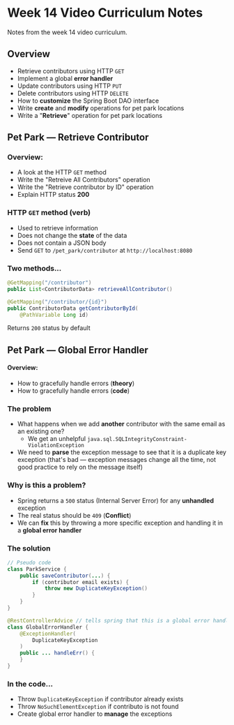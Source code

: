 # Week 14 Video Curriculum Notes

Notes from the week 14 video curriculum.

## Overview

-   Retrieve contributors using HTTP `GET`
-   Implement a global **error handler**
-   Update contributors using HTTP `PUT`
-   Delete contributors using HTTP `DELETE`
-   How to **customize** the Spring Boot DAO interface
-   Write **create** and **modify** operations for pet park locations
-   Write a "**Retrieve**" operation for pet park locations

## Pet Park — Retrieve Contributor

### Overview:

-   A look at the HTTP `GET` method
-   Write the "Retreive All Contributors" operation
-   Write the "Retrieve contributor by ID" operation
-   Explain HTTP status **200**

### HTTP `GET` method (verb)

-   Used to retrieve information
-   Does not change the **state** of the data
-   Does not contain a JSON body
-   Send `GET` to `/pet_park/contributor` at `http://localhost:8080`

### Two methods...

```java
@GetMapping("/contributor")
public List<ContributorData> retrieveAllContributor()

@GetMapping("/contributor/{id}")
public ContributorData getContributorById(
    @PathVariable Long id)
```

Returns `200` status by default

## Pet Park — Global Error Handler

#### Overview:

-   How to gracefully handle errors (**theory**)
-   How to gracefully handle errors (**code**)

### The problem

-   What happens when we add **another** contributor with the same email as an existing one?
    -   We get an unhelpful `java.sql.SQLIntegrityConstraint-ViolationException`
-   We need to **parse** the exception message to see that it is a duplicate key exception (that's bad — exception messages change all the time, not good practice to rely on the message itself)

### Why is this a problem?

-   Spring returns a `500` status (Internal Server Error) for any **unhandled** exception
-   The real status should be `409` (**Conflict**)
-   We can **fix** this by throwing a more specific exception and handling it in a **global error handler**

### The solution

```java
// Pseudo code
class ParkService {
    public saveContributor(...) {
        if (contributor email exists) {
            throw new DuplicateKeyException()
        }
    }
}

@RestControllerAdvice // tells spring that this is a global error handler
class GlobalErrorHandler {
    @ExceptionHandler(
        DuplicateKeyException
    )
    public ... handleErr() {
    }
}
```

### In the code...

-   Throw `DuplicateKeyException` if contributor already exists
-   Throw `NoSuchElementException` if contributo is not found
-   Create global error handler to **manage** the exceptions

<!-- ## Pet Park — Update Contributor -->

<!-- ## Pet Park — Delete Contributor -->

<!-- ## Pet Park — Create Location -->

<!-- ## Pet Park — Retrieve Pet Park -->
